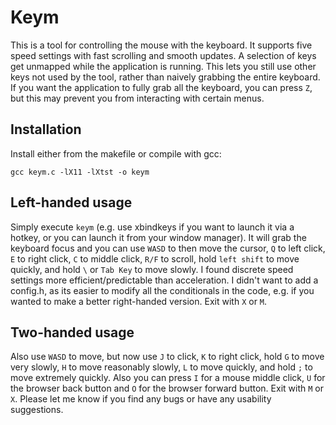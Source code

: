 # Keym
This is a tool for controlling the mouse with the keyboard. It supports five speed settings with fast scrolling and smooth updates. A selection of keys get unmapped while the application is running. This lets you still use other keys not used by the tool, rather than naively grabbing the entire keyboard. If you want the application to fully grab all the keyboard, you can press ``Z``, but this may prevent you from interacting with certain menus.

## Installation
Install either from the makefile or compile with gcc:

```gcc keym.c -lX11 -lXtst -o keym```

## Left-handed usage
Simply execute ``keym`` (e.g. use xbindkeys if you want to launch it via a hotkey, or you can launch it from your window manager). It will grab the keyboard focus and you can use ``WASD`` to then move the cursor, ``Q`` to left click, ``E`` to right click, ``C`` to middle click, ``R/F`` to scroll, hold ``left shift`` to move quickly, and hold ``\`` or ``Tab Key`` to move slowly. I found discrete speed settings more efficient/predictable than acceleration. I didn't want to add a config.h, as its easier to modify all the conditionals in the code, e.g. if you wanted to make a better right-handed version. Exit with ``X`` or ``M``.

## Two-handed usage
Also use ``WASD`` to move, but now use ``J`` to click, ``K`` to right click, hold ``G`` to move very slowly, ``H`` to move reasonably slowly, ``L`` to move quickly, and hold ``;`` to move extremely quickly. Also you can press ``I`` for a mouse middle click, ``U`` for the browser back button and ``O`` for the browser forward button. Exit with ``M`` or ``X``. Please let me know if you find any bugs or have any usability suggestions.
